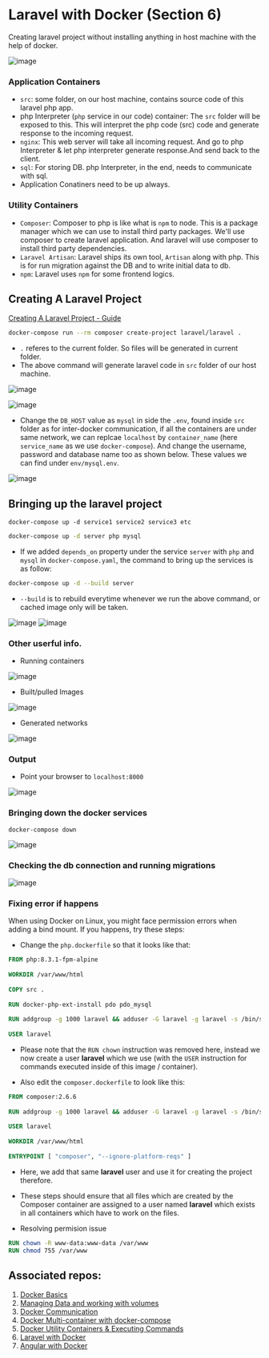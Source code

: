 # Laravel with Docker (Section 6)

Creating laravel project without installing anything in host machine with the help of docker.

![image](https://github.com/actionanand/docker_playground/assets/46064269/3436131f-21ad-4ef4-8f9a-812e22f34b7f)

### Application Containers

* `src`: some folder, on our host machine, contains source code of this laravel php app.
* php Interpreter (`php` service in our code) container: The `src` folder will be exposed to this. This will interpret the php code (src) code and generate response to the incoming request.
* `nginx`: This web server will take all incoming request. And go to php Interpreter & let php interpreter generate response.And send back to the client.
* `sql`: For storing DB. php Interpreter, in the end, needs to communicate with sql.
* Application Conatiners need to be up always.

### Utility Containers

* `Composer`: Composer to php is like what is `npm` to node. This is a package manager which we can use to install third party packages. We'll use composer to create laravel application. And laravel will use composer to install third party dependencies.
* `Laravel Artisan`: Laravel ships its own tool, `Artisan` along with php. This is for run migration against the DB and to write initial data to db.
* `npm`: Laravel uses `npm` for some frontend logics.

## Creating A Laravel Project

[Creating A Laravel Project - Guide](https://laravel.com/docs/10.x#creating-a-laravel-project)

```bash
docker-compose run --rm composer create-project laravel/laravel .
```

* `.` referes to the current folder. So files will be generated in current folder.
* The above command will generate laravel code in `src` folder of our host machine.

![image](https://github.com/actionanand/docker_playground/assets/46064269/33245990-c426-481e-b235-d295cabd695b)

![image](https://github.com/actionanand/docker_playground/assets/46064269/aa7fda0b-6861-40e8-a0c5-796376fc96bd)

* Change the `DB_HOST` value as `mysql` in side the `.env`, found inside `src` folder as for inter-docker communication, if all the containers are under same network, we can replcae `localhost` by `container_name` (here `service_name` as we use `docker-compose`). And change the username, password and database name too as shown below. These values we can find under `env/mysql.env`.

![image](https://github.com/actionanand/docker_playground/assets/46064269/10e24b78-f78e-4b10-9265-349fc6c2e8b9)

## Bringing up the laravel project 

```shell
docker-compose up -d service1 service2 service3 etc
```

```bash
docker-compose up -d server php mysql
```

* If we added `depends_on` property under the service `server` with `php` and `mysql` in `docker-compose.yaml`, the command to bring up the services is as follow:

```bash
docker-compose up -d --build server
```
* `--build` is to rebuild everytime whenever we run the above command, or cached image only will be taken.

![image](https://github.com/actionanand/docker_playground/assets/46064269/344868c8-3c48-428b-9e75-7ee00ca7a34a)
![image](https://github.com/actionanand/docker_playground/assets/46064269/13432b23-5fed-4354-88f4-ba548b2250dd)

### Other userful info.

* Running containers

 ![image](https://github.com/actionanand/docker_playground/assets/46064269/6c8b89db-ab1a-498c-881c-63b4f8920895)

* Built/pulled Images

 ![image](https://github.com/actionanand/docker_playground/assets/46064269/c69169ce-34df-4934-9d80-e1f3f474756b)

 * Generated networks

 ![image](https://github.com/actionanand/docker_playground/assets/46064269/1cd217ad-4442-465c-a4b3-cebbe3a810d4)

### Output

* Point your browser to `localhost:8000`

![image](https://github.com/actionanand/docker_playground/assets/46064269/c96aaded-92c6-4f1c-81bf-359e05be7850)

### Bringing down the docker services

```shell
docker-compose down
```

![image](https://github.com/actionanand/docker_playground/assets/46064269/d2b769a4-d27b-4396-92a3-5337258ae230)

### Checking the db connection and running migrations

![image](https://github.com/actionanand/docker_playground/assets/46064269/a046c7c4-1a52-4285-b7c1-9040ec320365)

### Fixing error if happens

When using Docker on Linux, you might face permission errors when adding a bind mount.
If you happens, try these steps:

* Change the `php.dockerfile` so that it looks like that:

```dockerfile
FROM php:8.3.1-fpm-alpine
 
WORKDIR /var/www/html
 
COPY src .
 
RUN docker-php-ext-install pdo pdo_mysql
 
RUN addgroup -g 1000 laravel && adduser -G laravel -g laravel -s /bin/sh -D laravel
 
USER laravel
```

* Please note that the `RUN chown` instruction was removed here, instead we now create a user **laravel** which we use (with the `USER` instruction for commands executed inside of this image / container).

* Also edit the `composer.dockerfile` to look like this:

```dockerfile
FROM composer:2.6.6
 
RUN addgroup -g 1000 laravel && adduser -G laravel -g laravel -s /bin/sh -D laravel
 
USER laravel
 
WORKDIR /var/www/html
 
ENTRYPOINT [ "composer", "--ignore-platform-reqs" ]
```

* Here, we add that same **laravel** user and use it for creating the project therefore.

* These steps should ensure that all files which are created by the Composer container are assigned to a user named **laravel** which exists in all containers which have to work on the files.

* Resolving permision issue

```dockerfile
RUN chown -R www-data:www-data /var/www
RUN chmod 755 /var/www
```

## Associated repos:

1. [Docker Basics](https://github.com/actionanand/docker_playground)
2. [Managing Data and working with volumes](https://github.com/actionanand/docker_data_volume)
3. [Docker Communication](https://github.com/actionanand/docker_communication)
4. [Docker Multi-container with docker-compose](https://github.com/actionanand/docker_multi-container)
5. [Docker Utility Containers & Executing Commands](https://github.com/actionanand/node-util)
6. [Laravel with Docker](https://github.com/actionanand/laravel_with_docker)
7. [Angular with Docker](https://github.com/actionanand/angular_with_docker)
